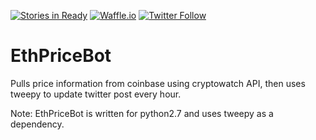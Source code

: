 [![Stories in Ready](https://badge.waffle.io/JordanDworaczyk/EthPriceBot.png?label=ready&title=Ready)](https://waffle.io/JordanDworaczyk/EthPriceBot)
[![Waffle.io](https://img.shields.io/waffle/label/JordanDworaczyk/EthPriceBot/in%20progress.svg)](https://waffle.io/JordanDworaczyk/EthPriceBot)
[![Twitter Follow](https://img.shields.io/twitter/follow/espadrine.svg?style=social&label=Follow)](@EthPriceBot)
# EthPriceBot
Pulls price information from coinbase using cryptowatch API, then uses tweepy to update twitter post every hour. 

Note:
EthPriceBot is written for python2.7 and uses tweepy as a dependency. 
